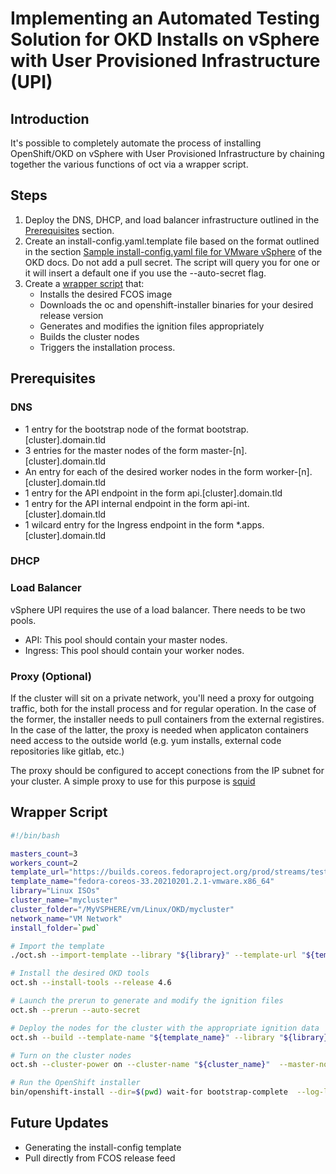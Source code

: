 # Implementing an Automated Testing Solution for OKD Installs on vSphere with User Provisioned Infrastructure (UPI)

## Introduction 

It's possible to completely automate the process of installing OpenShift/OKD on vSphere with User Provisioned Infrastructure by chaining together the various functions of oct via a wrapper script. 

## Steps

1. Deploy the DNS, DHCP, and load balancer infrastructure outlined in the [Prerequisites](#Prerequisites) section.
2. Create an install-config.yaml.template file based on the format outlined in the section [Sample install-config.yaml file for VMware vSphere](https://docs.okd.io/latest/installing/installing_vsphere/installing-vsphere.html#installation-vsphere-config-yaml_installing-vsphere) of the OKD docs. Do not add a pull secret. The script will query you for one or it will insert a default one if you use the --auto-secret flag. 
3. Create a [wrapper script](#Wrapper-Script) that:
   * Installs the desired FCOS image
   * Downloads the oc and openshift-installer binaries for your desired release version
   * Generates and modifies the ignition files appropriately
   * Builds the cluster nodes
   * Triggers the installation process. 

## Prerequisites

### DNS

* 1 entry for the bootstrap node of the format bootstrap.[cluster].domain.tld
* 3 entries for the master nodes of the form master-[n].[cluster].domain.tld
* An entry for each of the desired worker nodes in the form worker-[n].[cluster].domain.tld
* 1 entry for the API endpoint in the form api.[cluster].domain.tld
* 1 entry for the API internal endpoint in the form api-int.[cluster].domain.tld
* 1 wilcard entry for the Ingress endpoint in the form \*.apps.[cluster].domain.tld

### DHCP
### Load Balancer

vSphere UPI requires the use of a load balancer. There needs to be two pools.

* API: This pool should contain your master nodes. 
* Ingress: This pool should contain your worker nodes. 

### Proxy (Optional)

If the cluster will sit on a private network, you'll need a proxy for outgoing traffic, both for the install process and for regular operation. In the case of the former, the installer needs to pull containers from the external registires. In the case of the latter, the proxy is needed when applicaton containers need access to the outside world (e.g. yum installs, external code repositories like gitlab, etc.) 

The proxy should be configured to accept conections from the IP subnet for your cluster. A simple proxy to use for this purpose is [squid](http://www.squid-cache.org) 

## Wrapper Script

``` bash
#!/bin/bash

masters_count=3
workers_count=2
template_url="https://builds.coreos.fedoraproject.org/prod/streams/testing/builds/33.20210314.2.0/x86_64/fedora-coreos-33.20210314.2.0-vmware.x86_64.ova"
template_name="fedora-coreos-33.20210201.2.1-vmware.x86_64"		
library="Linux ISOs"
cluster_name="mycluster"
cluster_folder="/MyVSPHERE/vm/Linux/OKD/mycluster"
network_name="VM Network"
install_folder=`pwd`

# Import the template
./oct.sh --import-template --library "${library}" --template-url "${template_url}"

# Install the desired OKD tools
oct.sh --install-tools --release 4.6

# Launch the prerun to generate and modify the ignition files
oct.sh --prerun --auto-secret

# Deploy the nodes for the cluster with the appropriate ignition data
oct.sh --build --template-name "${template_name}" --library "${library}" --cluster-name "${cluster_name}" --cluster-folder "${cluster_folder}" --network-name "${network_name}" --installation-folder "${install_folder}" --master-node-count ${masters_count} --worker-node-count ${workers_count} 

# Turn on the cluster nodes
oct.sh --cluster-power on --cluster-name "${cluster_name}"  --master-node-count ${masters_count} --worker-node-count ${workers_count}

# Run the OpenShift installer 
bin/openshift-install --dir=$(pwd) wait-for bootstrap-complete  --log-level=info

```

## Future Updates
* Generating the install-config template
* Pull directly from FCOS release feed
